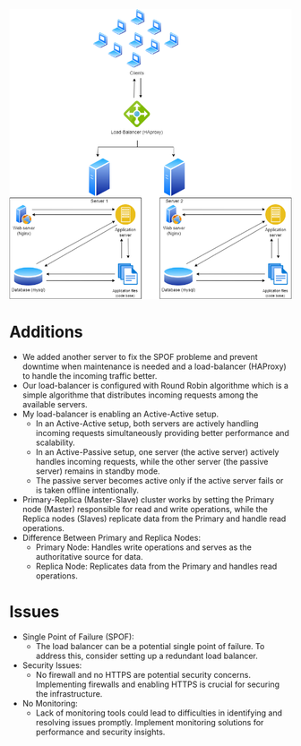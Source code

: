 ![distributed web infrastructure](1-distributed_web_infrastructure.png)
# Additions
- We added another server to fix the SPOF probleme and prevent downtime when maintenance is needed and a load-balancer (HAProxy) to handle the incoming traffic better.<br>
- Our load-balancer is configured with Round Robin algorithme which is a simple algorithme that distributes incoming requests among the available servers.<br>
- My load-balancer is enabling an Active-Active setup.<br>
  - In an Active-Active setup, both servers are actively handling incoming requests simultaneously providing better performance and scalability.
  - In an Active-Passive setup, one server (the active server) actively handles incoming requests, while the other server (the passive server) remains in standby mode.
  - The passive server becomes active only if the active server fails or is taken offline intentionally.<br>
- Primary-Replica (Master-Slave) cluster works by setting the Primary node (Master) responsible for read and write operations, while the Replica nodes (Slaves) replicate data from the Primary and handle read operations.<br>
- Difference Between Primary and Replica Nodes:
  - Primary Node: Handles write operations and serves as the authoritative source for data.
  - Replica Node: Replicates data from the Primary and handles read operations.<br>
# Issues
- Single Point of Failure (SPOF):
  - The load balancer can be a potential single point of failure. To address this, consider setting up a redundant load balancer.
- Security Issues:
  - No firewall and no HTTPS are potential security concerns. Implementing firewalls and enabling HTTPS is crucial for securing the infrastructure.
- No Monitoring:
  - Lack of monitoring tools could lead to difficulties in identifying and resolving issues promptly. Implement monitoring solutions for performance and security insights.
